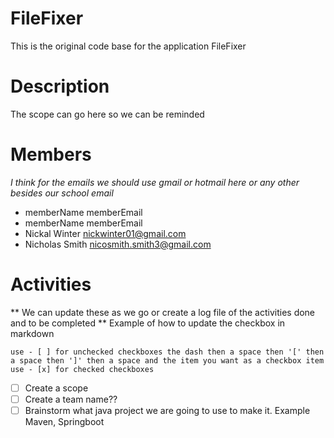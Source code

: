 # FileFixer
This is the original code base for the application FileFixer

# Description
The scope can go here so we can be reminded


# Members
_I think for the emails we should use gmail or hotmail here or any other besides our school email_
- memberName memberEmail
- memberName memberEmail
- Nickal Winter nickwinter01@gmail.com
- Nicholas Smith nicosmith.smith3@gmail.com

# Activities
** We can update these as we go or create a log file of the activities done and to be completed **
Example of how to update the checkbox in markdown
```
use - [ ] for unchecked checkboxes the dash then a space then '[' then a space then ']' then a space and the item you want as a checkbox item 
use - [x] for checked checkboxes
```
- [ ] Create a scope
- [ ] Create a team name??
- [ ] Brainstorm what java project we are going to use to make it. Example Maven, Springboot
